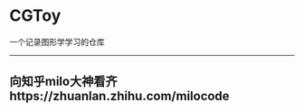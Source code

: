 # CGToy
一个记录图形学学习的仓库
 
 
 
------------------------------------------------- 
向知乎milo大神看齐https://zhuanlan.zhihu.com/milocode
------------------------------------------------- 